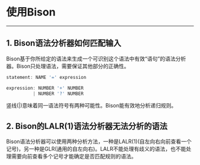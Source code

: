 # **使用Bison**
***

## **1. Bison语法分析器如何匹配输入**
Bison基于你所给定的语法来生成一个可识别这个语法中有效“语句”的语法分析器。Bison只处理语法，需要保证其他部分的正确性。
```c
statement: NAME '=' expression

expression: NUMBER '+' NUMBER
          | NUMBER '?' NUMBER
```
竖线(|)意味着同一语法符号有两种可能性。Bison能有效地分析递归规则。

## **2. Bison的LALR(1)语法分析器无法分析的语法**
Bison语法分析器可以使用两种分析方法，一种是LALR(1)(自左向右向前查看一个记号)，另一种是GLR(通用的自左向右)。LALR不能处理有歧义的语法，也不能处理需要向前查看多个记号才能确定是否匹配规则的语法。
